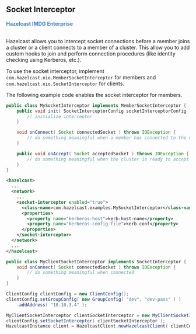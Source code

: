 


## Socket Interceptor

<font color="#3981DB">**Hazelcast IMDG Enterprise**</font>
<br></br>



Hazelcast allows you to intercept socket connections before a member joins a cluster or a client connects to a member of a cluster. This allow you to add custom hooks to join and perform connection procedures (like identity checking using Kerberos, etc.). 

To use the socket interceptor, implement `com.hazelcast.nio.MemberSocketInterceptor` for members and `com.hazelcast.nio.SocketInterceptor` for clients.

The following example code enables the socket interceptor for members.

```java
public class MySocketInterceptor implements MemberSocketInterceptor {
    public void init( SocketInterceptorConfig socketInterceptorConfig ) {
        // initialize interceptor
    }

    void onConnect( Socket connectedSocket ) throws IOException {
        // do something meaningful when a member has connected to the cluster
    }

    public void onAccept( Socket acceptedSocket ) throws IOException {
        // do something meaningful when the cluster is ready to accept the member connection
    }
}
```

```xml
<hazelcast>
  ...
  <network>
    ...
    <socket-interceptor enabled="true">
      <class-name>com.hazelcast.examples.MySocketInterceptor</class-name>
      <properties>
        <property name="kerberos-host">kerb-host-name</property>
        <property name="kerberos-config-file">kerb.conf</property>
      </properties>
    </socket-interceptor>
  </network>
  ...
</hazelcast>
```

```java
public class MyClientSocketInterceptor implements SocketInterceptor {
    void onConnect( Socket connectedSocket ) throws IOException {
        // do something meaningful when connected
    }
}

ClientConfig clientConfig = new ClientConfig();
clientConfig.setGroupConfig( new GroupConfig( "dev", "dev-pass" ) )
    .addAddress( "10.10.3.4" );

MyClientSocketInterceptor clientSocketInterceptor = new MyClientSocketInterceptor();
clientConfig.setSocketInterceptor( clientSocketInterceptor );
HazelcastInstance client = HazelcastClient.newHazelcastClient( clientConfig );
```


